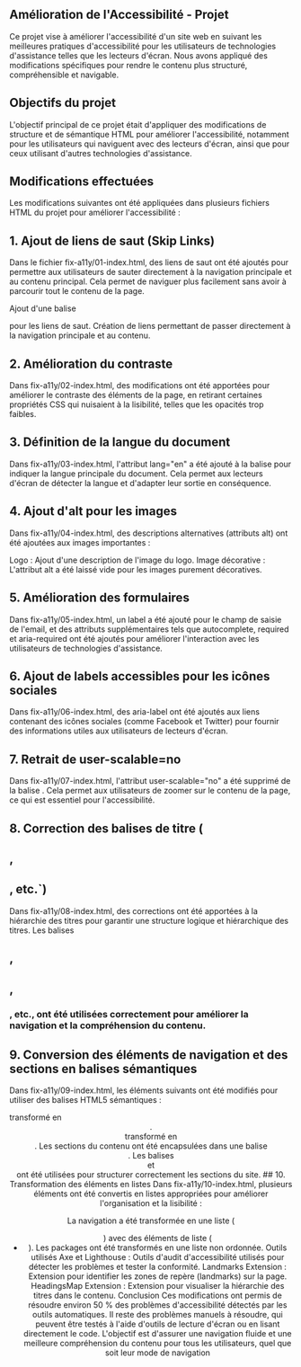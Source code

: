 ## Amélioration de l'Accessibilité - Projet

Ce projet vise à améliorer l'accessibilité d'un site web en suivant les meilleures pratiques d'accessibilité pour les utilisateurs de technologies d'assistance telles que les lecteurs d'écran. Nous avons appliqué des modifications spécifiques pour rendre le contenu plus structuré, compréhensible et navigable.

## Objectifs du projet

L'objectif principal de ce projet était d'appliquer des modifications de structure et de sémantique HTML pour améliorer l'accessibilité, notamment pour les utilisateurs qui naviguent avec des lecteurs d'écran, ainsi que pour ceux utilisant d'autres technologies d'assistance.

## Modifications effectuées

Les modifications suivantes ont été appliquées dans plusieurs fichiers HTML du projet pour améliorer l'accessibilité :

## 1. Ajout de liens de saut (Skip Links)

Dans le fichier fix-a11y/01-index.html, des liens de saut ont été ajoutés pour permettre aux utilisateurs de sauter directement à la navigation principale et au contenu principal. Cela permet de naviguer plus facilement sans avoir à parcourir tout le contenu de la page.

Ajout d'une balise <nav> pour les liens de saut.
Création de liens permettant de passer directement à la navigation principale et au contenu.

## 2. Amélioration du contraste

Dans fix-a11y/02-index.html, des modifications ont été apportées pour améliorer le contraste des éléments de la page, en retirant certaines propriétés CSS qui nuisaient à la lisibilité, telles que les opacités trop faibles.

## 3. Définition de la langue du document

Dans fix-a11y/03-index.html, l'attribut lang="en" a été ajouté à la balise <html> pour indiquer la langue principale du document. Cela permet aux lecteurs d'écran de détecter la langue et d'adapter leur sortie en conséquence.

## 4. Ajout d'alt pour les images

Dans fix-a11y/04-index.html, des descriptions alternatives (attributs alt) ont été ajoutées aux images importantes :

Logo : Ajout d'une description de l'image du logo.
Image décorative : L'attribut alt a été laissé vide pour les images purement décoratives.

## 5. Amélioration des formulaires

Dans fix-a11y/05-index.html, un label a été ajouté pour le champ de saisie de l'email, et des attributs supplémentaires tels que autocomplete, required et aria-required ont été ajoutés pour améliorer l'interaction avec les utilisateurs de technologies d'assistance.

## 6. Ajout de labels accessibles pour les icônes sociales

Dans fix-a11y/06-index.html, des aria-label ont été ajoutés aux liens contenant des icônes sociales (comme Facebook et Twitter) pour fournir des informations utiles aux utilisateurs de lecteurs d'écran.

## 7. Retrait de user-scalable=no

Dans fix-a11y/07-index.html, l'attribut user-scalable="no" a été supprimé de la balise <meta viewport>. Cela permet aux utilisateurs de zoomer sur le contenu de la page, ce qui est essentiel pour l'accessibilité.

## 8. Correction des balises de titre (<h1>, <h2>, etc.`)

Dans fix-a11y/08-index.html, des corrections ont été apportées à la hiérarchie des titres pour garantir une structure logique et hiérarchique des titres. Les balises <h1>, <h2>, <h3>, etc., ont été utilisées correctement pour améliorer la navigation et la compréhension du contenu.

## 9. Conversion des éléments de navigation et des sections en balises sémantiques

Dans fix-a11y/09-index.html, les éléments suivants ont été modifiés pour utiliser des balises HTML5 sémantiques :

<div class="header"> transformé en <header>.
<div class="nav"> transformé en <nav>.
Les sections du contenu ont été encapsulées dans une balise <main>.
Les balises <footer> et <section> ont été utilisées pour structurer correctement les sections du site.
## 10. Transformation des éléments en listes
Dans fix-a11y/10-index.html, plusieurs éléments ont été convertis en listes appropriées pour améliorer l'organisation et la lisibilité :

La navigation a été transformée en une liste (<ul>) avec des éléments de liste (<li>).
Les packages ont été transformés en une liste non ordonnée.
Outils utilisés
Axe et Lighthouse : Outils d'audit d'accessibilité utilisés pour détecter les problèmes et tester la conformité.
Landmarks Extension : Extension pour identifier les zones de repère (landmarks) sur la page.
HeadingsMap Extension : Extension pour visualiser la hiérarchie des titres dans le contenu.
Conclusion
Ces modifications ont permis de résoudre environ 50 % des problèmes d'accessibilité détectés par les outils automatiques. Il reste des problèmes manuels à résoudre, qui peuvent être testés à l'aide d'outils de lecture d'écran ou en lisant directement le code. L'objectif est d'assurer une navigation fluide et une meilleure compréhension du contenu pour tous les utilisateurs, quel que soit leur mode de navigation
